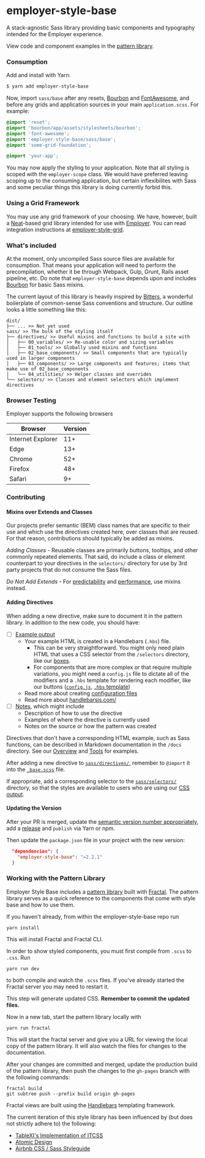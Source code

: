# employer-style-base

A stack-agnostic Sass library providing basic components and typography intended for the Employer experience.

View code and component examples in the [pattern library](http://cb-talent-development.github.io/employer-style-base/).

### Consumption

Add and install with Yarn:

```sh
$ yarn add employer-style-base
```

Now, import `sass/base` after any resets, [Bourbon](http://bourbon.io/) and [FontAwesome](http://fontawesome.io/), and before any grids and application sources in your main `application.scss`. For example:

```scss
@import 'reset';
@import 'bourbon/app/assets/stylesheets/bourbon';
@import 'font-awesome';
@import 'employer-style-base/sass/base';
@import 'some-grid-foundation';

@import 'your-app';
```

You may now apply the styling to your application. Note that all styling is scoped with the `employer-scope` class. We would have preferred leaving scoping up to the consuming application, but certain inflexibilites with Sass and some peculiar things this library is doing currently forbid this.

### Using a Grid Framework

You may use any grid framework of your choosing. We have, however, built a [Neat](http://neat.bourbon.io/)-based grid library intended for use with [Employer](https://github.com/cbdr/employer). You can read integration instructions at [employer-style-grid](https://github.com/cb-talent-development/employer-style-grid).

### What's included

At the moment, only uncompiled Sass source files are available for consumption. That means your application will need to perform the precompilation, whether it be through Webpack, Gulp, Grunt, Rails asset pipeline, etc. Do note that `employer-style-base` depends upon and includes [Bourbon](http://bourbon.io/) for basic Sass mixins.

The current layout of this library is heavily inspired by [Bitters](http://bitters.bourbon.io/), a wonderful boilerplate of common-sense Sass conventions and structure. Our outline looks a little something like this:

```
dist/
├── ... >> Not yet used
sass/ >> The bulk of the styling itself
├── directives/ >> Useful mixins and functions to build a site with
│   ├── 00_variables/ >> Re-usable color and sizing variables
│   ├── 01_tools/ >> Globally used mixins and functions
│   ├── 02_base_components/ >> Small components that are typically used in larger components
│   ├── 03_components/ >> Large components and features; items that make use of 02_base_components
│   └── 04_utilities/ >> Helper classes and overrides
└── selectors/ >> Classes and element selectors which implement directives
```

### Browser Testing

Employer supports the following browsers

| Browser  | Version |
| ------------- | ------------- |
| Internet Explorer  | 11+  |
| Edge  | 13+  |
| Chrome  | 52+  |
| Firefox  | 48+  |
| Safari  | 9+  |


### Contributing

#### Mixins over Extends and Classes
Our projects prefer semantic (BEM) class names that are specific to their use and which use the directives created here, over classes that are reused. For that reason, contributions should typically be added as mixins.

*Adding Classes* - Reusable classes are primarily buttons, tooltips, and other commonly repeated elements. That said, do include a class or element counterpart to your directives in the `selectors/` directory for use by 3rd party projects that do not consume the Sass files.

*Do Not Add Extends* - For [predictability](https://www.sitepoint.com/avoid-sass-extend/) and [performance](https://csswizardry.com/2016/02/mixins-better-for-performance/), use mixins instead.

#### Adding Directives

When adding a new directive, make sure to document it in the pattern library. In addition to the new code, you should have:

- [ ] [Example output](http://fractal.build/guide/components/preview-layouts)
  - Your example HTML is created in a Handlebars (`.hbs`) file.
    - This can be very straightforward. You might only need plain HTML that uses a CSS selector from the `/selectors` directory, like our [boxes](sass/directives/02_base_components/boxes/boxes.hbs).
    - For components that are more complex or that require multiple variations, you might need a `config.js` file to dictate all of the modifiers and a `.hbs` template for rendering each modifier, like our buttons ([`config.js`](sass/directives/02_base_components/button/button.config.js), [`.hbs` template](sass/directives/02_base_components/button/button.hbs))
  - Read more about creating [configuration files](http://fractal.build/guide/components/variants)
  - Read more about [handlebarsjs.com/](http://handlebarsjs.com/)
- [ ] [Notes](http://fractal.build/guide/components/notes), which might include
  - Description of how to use the directive
  - Examples of where the directive is currently used
  - Notes on the source or how the pattern was created

Directives that don't have a corresponding HTML example, such as Sass functions, can be described in Markdown documentation in the `/docs` directory. See our [Overview](docs/index.md) and [Tools](docs/tools.md) for examples.

After adding a new directive to [`sass/directives/`](sass/directives/), remember to `@import` it into the [`_base.scss`](sass/_base.scss) file.

If appropriate, add a corresponding selector to the [`sass/selectors/`](sass/selectors/) directory, so that the styles are available to users who are using our [CSS output](dist/css/employer_style_base.css).

#### Updating the Version

After your PR is merged, update the [semantic version number appropriately](http://semver.org/), add a [release](releases) and `publish` via Yarn or npm.

Then update the `package.json` file in your project with the new version:

```json
  "dependencies": {
    "employer-style-base": "=2.2.1"
  }
```

### Working with the Pattern Library

Employer Style Base includes a [pattern library](http://cb-talent-development.github.io/employer-style-base/) built with [Fractal](http://fractal.build/). The pattern library serves as a quick reference to the components that come with style base and how to use them.

If you haven't already, from within the employer-style-base repo run

```
yarn install
```

This will install Fractal and Fractal CLI.

In order to show styled components, you must first compile from `.scss` to `.css`. Run

```
yarn run dev
```

to both compile and watch the `.scss` files. If you've already started the Fractal server you may need to restart it.

This step will generate updated CSS. **Remember to commit the updated files.**

Now in a new tab, start the pattern library locally with

```
yarn run fractal
```

This will start the fractal server and give you a URL for viewing the local copy of the pattern library. It will also watch the files for changes to the documentation.

After your changes are committed and merged, update the production build of the pattern library, then push the changes to the `gh-pages` branch with the following commands:

```
fractal build
git subtree push --prefix build origin gh-pages
```

Fractal views are built using the [Handlebars](http://handlebarsjs.com/) templating framework.

The current iteration of this style library has been influenced by (but does not strictly adhere to) the following:

- [TableXI's Implementation of ITCSS](https://github.com/wtfluckey/delightful-stylesheets/blob/master/delightful-stylesheets.pdf)
- [Atomic Design](http://atomicdesign.bradfrost.com/chapter-2/)
- [Airbnb CSS / Sass Styleguide](https://github.com/airbnb/css)
